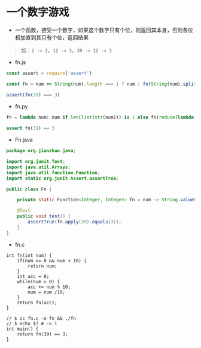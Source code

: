 # 一个数字游戏

- 一个函数，接受一个数字，如果这个数字只有个位，则返回其本身，否则各位相加直到其只有个位，返回结果

> 如：`2 -> 2`，`12 -> 3`，`39 -> 12 -> 3`

- fn.js

```Javascript
const assert = require('assert')

const fn = num => String(num).length === 1 ? num : fn(String(num).split('').map(i => Number(i)).reduce((a, c) => a + c, 0))

assert(fn(39) === 3)
```

- fn.py

```Python
fn = lambda num: num if len(list(str(num))) is 1 else fn(reduce(lambda a, c: a + c, map(lambda i: int(i), list(str(num)))))
    
assert fn(39) == 3
```

- Fn.java

```Java
package org.jianzhao.java;

import org.junit.Test;
import java.util.Arrays;
import java.util.function.Function;
import static org.junit.Assert.assertTrue;

public class Fn {

    private static Function<Integer, Integer> fn = num -> String.valueOf(num).length() == 1 ? num : Fn.fn.apply(Arrays.stream(String.valueOf(num).split("")).mapToInt(Integer::parseInt).reduce(0, (a, c) -> a + c));

    @Test
    public void test() {
        assertTrue(fn.apply(39).equals(3));
    }
}
```

- fn.c

```
int fn(int num) {
    if(num >= 0 && num < 10) {
        return num;
    }
    int acc = 0;
    while(num > 0) {
        acc += num % 10;
        num = num /10;
    }
    return fn(acc);
}

// $ cc fn.c -o fn && ./fn
// $ echo $? # -> 1
int main() {
    return fn(39) == 3;
}
```